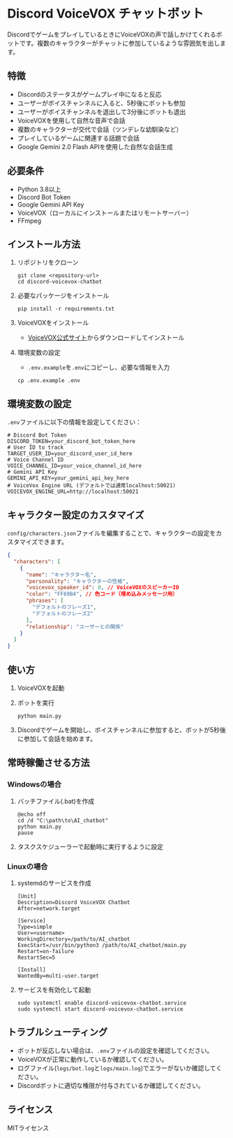 # Discord VoiceVOX チャットボット

DiscordでゲームをプレイしているときにVoiceVOXの声で話しかけてくれるボットです。複数のキャラクターがチャットに参加しているような雰囲気を出します。

## 特徴

- Discordのステータスがゲームプレイ中になると反応
- ユーザーがボイスチャンネルに入ると、5秒後にボットも参加
- ユーザーがボイスチャンネルを退出して3分後にボットも退出
- VoiceVOXを使用して自然な音声で会話
- 複数のキャラクターが交代で会話（ツンデレな幼馴染など）
- プレイしているゲームに関連する話題で会話
- Google Gemini 2.0 Flash APIを使用した自然な会話生成

## 必要条件

- Python 3.8以上
- Discord Bot Token
- Google Gemini API Key
- VoiceVOX（ローカルにインストールまたはリモートサーバー）
- FFmpeg

## インストール方法

1. リポジトリをクローン
   ```
   git clone <repository-url>
   cd discord-voicevox-chatbot
   ```

2. 必要なパッケージをインストール
   ```
   pip install -r requirements.txt
   ```

3. VoiceVOXをインストール
   - [VoiceVOX公式サイト](https://voicevox.hiroshiba.jp/)からダウンロードしてインストール

4. 環境変数の設定
   - `.env.example`を`.env`にコピーし、必要な情報を入力
   ```
   cp .env.example .env
   ```

## 環境変数の設定

`.env`ファイルに以下の情報を設定してください：

```
# Discord Bot Token
DISCORD_TOKEN=your_discord_bot_token_here
# User ID to track
TARGET_USER_ID=your_discord_user_id_here
# Voice Channel ID
VOICE_CHANNEL_ID=your_voice_channel_id_here
# Gemini API Key
GEMINI_API_KEY=your_gemini_api_key_here
# VoiceVox Engine URL (デフォルトでは通常localhost:50021)
VOICEVOX_ENGINE_URL=http://localhost:50021
```

## キャラクター設定のカスタマイズ

`config/characters.json`ファイルを編集することで、キャラクターの設定をカスタマイズできます。

```json
{
  "characters": [
    {
      "name": "キャラクター名",
      "personality": "キャラクターの性格",
      "voicevox_speaker_id": 0, // VoiceVOXのスピーカーID
      "color": "FF69B4", // 色コード（埋め込みメッセージ用）
      "phrases": [
        "デフォルトのフレーズ1",
        "デフォルトのフレーズ2"
      ],
      "relationship": "ユーザーとの関係"
    }
  ]
}
```

## 使い方

1. VoiceVOXを起動

2. ボットを実行
   ```
   python main.py
   ```

3. Discordでゲームを開始し、ボイスチャンネルに参加すると、ボットが5秒後に参加して会話を始めます。

## 常時稼働させる方法

### Windowsの場合

1. バッチファイル(.bat)を作成
   ```batch
   @echo off
   cd /d "C:\path\to\AI_chatbot"
   python main.py
   pause
   ```

2. タスクスケジューラーで起動時に実行するように設定

### Linuxの場合

1. systemdのサービスを作成
   ```
   [Unit]
   Description=Discord VoiceVOX Chatbot
   After=network.target

   [Service]
   Type=simple
   User=<username>
   WorkingDirectory=/path/to/AI_chatbot
   ExecStart=/usr/bin/python3 /path/to/AI_chatbot/main.py
   Restart=on-failure
   RestartSec=5

   [Install]
   WantedBy=multi-user.target
   ```

2. サービスを有効化して起動
   ```
   sudo systemctl enable discord-voicevox-chatbot.service
   sudo systemctl start discord-voicevox-chatbot.service
   ```

## トラブルシューティング

- ボットが反応しない場合は、`.env`ファイルの設定を確認してください。
- VoiceVOXが正常に動作しているか確認してください。
- ログファイル(`logs/bot.log`と`logs/main.log`)でエラーがないか確認してください。
- Discordボットに適切な権限が付与されているか確認してください。

## ライセンス

MITライセンス